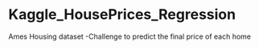 # Kaggle_HousePrices_Regression
Ames Housing dataset  -Challenge  to predict the final price of each home
